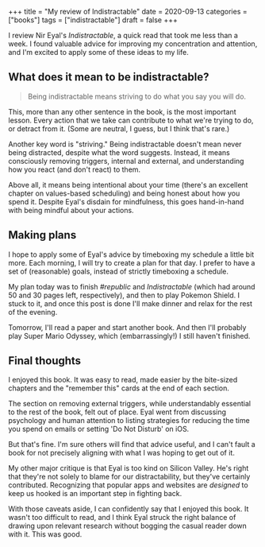 +++
title = "My review of Indistractable"
date = 2020-09-13
categories = ["books"]
tags = ["indistractable"]
draft = false
+++

I review Nir Eyal's *Indistractable*, a quick read that took me less than a week. I found valuable advice for improving my concentration and attention, and I'm excited to apply some of these ideas to my life.

<!--more-->

## What does it mean to be indistractable?
> Being indistractable means striving to do what you say you will do.

This, more than any other sentence in the book, is the most important lesson.
Every action that we take can contribute to what we're trying to do, or detract from it. (Some are neutral, I guess, but I think that's rare.)

Another key word is "striving." 
Being indistractable doesn't mean never being distracted, despite what the word suggests.
Instead, it means consciously removing triggers, internal and external, and understanding how you react (and don't react) to them.

Above all, it means being intentional about your time (there's an excellent chapter on values-based scheduling) and being honest about how you spend it.
Despite Eyal's disdain for mindfulness, this goes hand-in-hand with being mindful about your actions.


## Making plans
I hope to apply some of Eyal's advice by timeboxing my schedule a little bit more. Each morning, I will try to create a plan for that day. I prefer to have a set of (reasonable) goals, instead of strictly timeboxing a schedule.

My plan today was to finish *#republic* and *Indistractable* (which had around 50 and 30 pages left, respectively), and then to play Pokemon Shield. I stuck to it, and once this post is done I'll make dinner and relax for the rest of the evening. 

Tomorrow, I'll read a paper and start another book. And then I'll probably play Super Mario Odyssey, which (embarrassingly!) I still haven't finished.


## Final thoughts
I enjoyed this book. It was easy to read, made easier by the bite-sized chapters and the "remember this" cards at the end of each section.

The section on removing external triggers, while understandably essential to the rest of the book, felt out of place. Eyal went from discussing psychology and human attention to listing strategies for reducing the time you spend on emails or setting 'Do Not Disturb' on iOS.

But that's fine. I'm sure others will find that advice useful, and I can't fault a book for not precisely aligning with what I was hoping to get out of it.

My other major critique is that Eyal is too kind on Silicon Valley. He's right that they're not solely to blame for our distractability, but they've certainly contributed. Recognizing that popular apps and websites are *designed* to keep us hooked is an important step in fighting back.

With those caveats aside, I can confidently say that I enjoyed this book. It wasn't too difficult to read, and I think Eyal struck the right balance of drawing upon relevant research without bogging the casual reader down with it. This was good.

